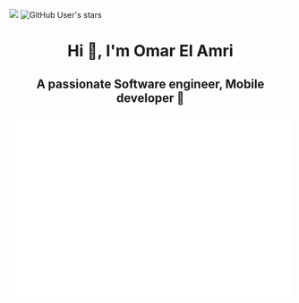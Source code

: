 ![](https://komarev.com/ghpvc/?username=omaarelamri&color=brightgreen&style=plastic)
<img alt="GitHub User's stars" src="https://img.shields.io/github/stars/OMAARELAMRI?style=social">
<h1 align="center"> Hi 👋, I'm Omar El Amri </h1>
<h2 align="center"> A passionate Software engineer, Mobile developer 📱</h2> 

![Metrics](/github-metrics.svg) 





